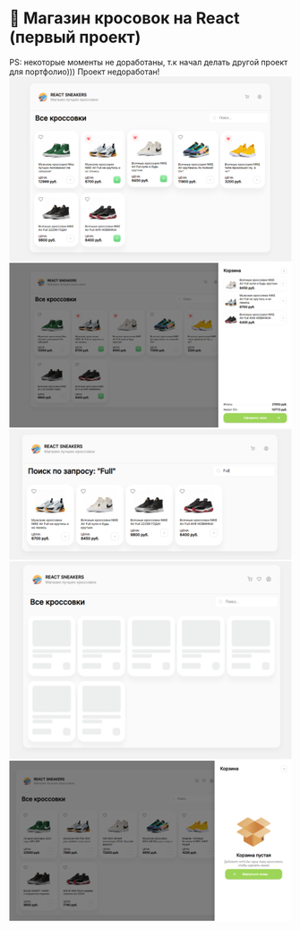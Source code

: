 # 👟 Магазин кросовок на React (первый проект)
PS: некоторые моменты не доработаны, т.к начал делать другой проект для портфолио))) Проект недоработан!<br/>
<img src="img1.png">
<img src="img2.png">
<img src="img3.png">
<img src="img4.png">
<img src="img5.png">
